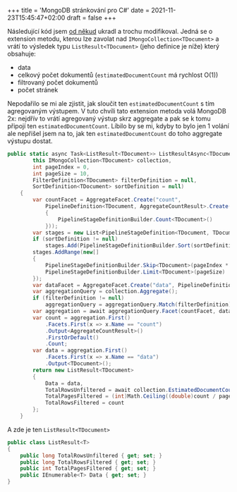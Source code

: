 +++
title = 'MongoDB stránkování pro C#'
date = 2021-11-23T15:45:47+02:00
draft = false
+++

Následující kód jsem [od někud](https://kevsoft.net/2020/01/27/paging-data-in-mongodb-with-csharp.html) ukradl a trochu modifikoval. Jedná se o extension metodu, kterou lze zavolat nad `IMongoCollection<TDocument>` a vrátí to výsledek typu `ListResult<TDocument>` (jeho definice je níže) který obsahuje:

- data
- celkový počet dokumentů (`estimatedDocumentCount` má rychlost O(1))
- filtrovaný počet dokumentů
- počet stránek

Nepodařilo se mi ale zjistit, jak sloučit ten `estimatedDocumentCount` s tím agregovaným výstupem. V tuto chvíli tato extension metoda volá MongoDB 2x: nejdřív to vrátí agregovaný výstup skrz aggregate a pak se k tomu připojí ten `estimatedDocumentCount`. Líbilo by se mi, kdyby to bylo jen 1 volání ale nepřišel jsem na to, jak ten `estimatedDocumentCount` do toho aggregate výstupu dostat.

```csharp
public static async Task<ListResult<TDocument>> ListResultAsync<TDocument>(
        this IMongoCollection<TDocument> collection,
        int pageIndex = 0,
        int pageSize = 10,
        FilterDefinition<TDocument> filterDefinition = null,
        SortDefinition<TDocument> sortDefinition = null)
    {
        var countFacet = AggregateFacet.Create("count",
            PipelineDefinition<TDocument, AggregateCountResult>.Create(new[]
            {
                PipelineStageDefinitionBuilder.Count<TDocument>()
            }));
        var stages = new List<PipelineStageDefinition<TDocument, TDocument>>();
        if (sortDefinition != null)
            stages.Add(PipelineStageDefinitionBuilder.Sort(sortDefinition));
        stages.AddRange(new[]
        {
            PipelineStageDefinitionBuilder.Skip<TDocument>(pageIndex * pageSize),
            PipelineStageDefinitionBuilder.Limit<TDocument>(pageSize)
        });
        var dataFacet = AggregateFacet.Create("data", PipelineDefinition<TDocument, TDocument>.Create(stages));
        var aggregationQuery = collection.Aggregate();
        if (filterDefinition != null)
            aggregationQuery = aggregationQuery.Match(filterDefinition);
        var aggregation = await aggregationQuery.Facet(countFacet, dataFacet).ToListAsync();
        var count = aggregation.First()
            .Facets.First(x => x.Name == "count")
            .Output<AggregateCountResult>()
            .FirstOrDefault()
            .Count;
        var data = aggregation.First()
            .Facets.First(x => x.Name == "data")
            .Output<TDocument>();
        return new ListResult<TDocument>
        {
            Data = data,
            TotalRowsUnfiltered = await collection.EstimatedDocumentCountAsync(),
            TotalPagesFiltered = (int)Math.Ceiling((double)count / pageSize),
            TotalRowsFiltered = count
        };
    }

```

A zde je ten `ListResult<TDocument>`

```csharp
public class ListResult<T>
{
    public long TotalRowsUnfiltered { get; set; }
    public long TotalRowsFiltered { get; set; }
    public int TotalPagesFiltered { get; set; }
    public IEnumerable<T> Data { get; set; }
}
```